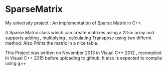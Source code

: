 # SparseMatrix
My university project : An implementation of Sparse Matrix in C++.

A Sparse Matrix class which can create matrixes using a 2Dim array and supports adding , multiplying , calculating Transpose using two differnt method.
Also Prints the matrix in a nice table.

This Project was written on November 2013 in Visual C++ 2012 , recompiled in Visual C++ 2015 before uploading to github. It also is expected to compile using g++
